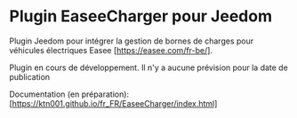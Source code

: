# Plugin EaseeCharger pour Jeedom

Plugin Jeedom pour intégrer la gestion de bornes de charges pour véhicules électriques Easee [https://easee.com/fr-be/].

Plugin en cours de développement. Il n'y a aucune prévision pour la date de publication

Documentation (en préparation): [https://ktn001.github.io/fr_FR/EaseeCharger/index.html]
